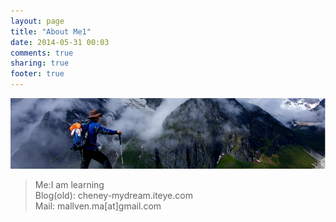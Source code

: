 ```yaml
---
layout: page
title: "About Me1"
date: 2014-05-31 00:03
comments: true
sharing: true
footer: true
---
```

![](/images/blog/2014-06/20140602-about.png)
>Me:I am learning  
>Blog(old): cheney-mydream.iteye.com  
>Mail: mallven.ma[at]gmail.com  
>  
